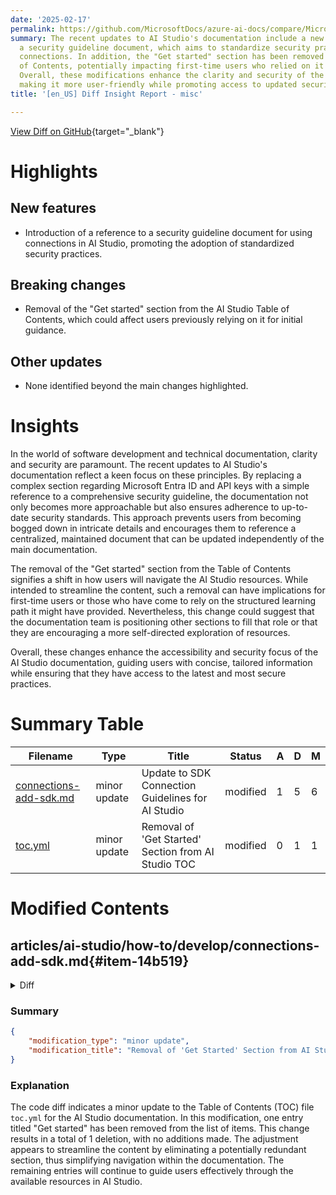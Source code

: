 ```yaml
---
date: '2025-02-17'
permalink: https://github.com/MicrosoftDocs/azure-ai-docs/compare/MicrosoftDocs:1cff62f...MicrosoftDocs:caf7737
summary: The recent updates to AI Studio's documentation include a new reference to
  a security guideline document, which aims to standardize security practices for
  connections. In addition, the "Get started" section has been removed from the Table
  of Contents, potentially impacting first-time users who relied on it for guidance.
  Overall, these modifications enhance the clarity and security of the documentation,
  making it more user-friendly while promoting access to updated security information.
title: '[en_US] Diff Insight Report - misc'

---
```


[View Diff on GitHub](https://github.com/MicrosoftDocs/azure-ai-docs/compare/MicrosoftDocs:1cff62f...MicrosoftDocs:caf7737){target="_blank"}

# Highlights

## New features
- Introduction of a reference to a security guideline document for using connections in AI Studio, promoting the adoption of standardized security practices.

## Breaking changes
- Removal of the "Get started" section from the AI Studio Table of Contents, which could affect users previously relying on it for initial guidance.

## Other updates
- None identified beyond the main changes highlighted.

# Insights

In the world of software development and technical documentation, clarity and security are paramount. The recent updates to AI Studio's documentation reflect a keen focus on these principles. By replacing a complex section regarding Microsoft Entra ID and API keys with a simple reference to a comprehensive security guideline, the documentation not only becomes more approachable but also ensures adherence to up-to-date security standards. This approach prevents users from becoming bogged down in intricate details and encourages them to reference a centralized, maintained document that can be updated independently of the main documentation.

The removal of the "Get started" section from the Table of Contents signifies a shift in how users will navigate the AI Studio resources. While intended to streamline the content, such a removal can have implications for first-time users or those who have come to rely on the structured learning path it might have provided. Nevertheless, this change could suggest that the documentation team is positioning other sections to fill that role or that they are encouraging a more self-directed exploration of resources.

Overall, these changes enhance the accessibility and security focus of the AI Studio documentation, guiding users with concise, tailored information while ensuring that they have access to the latest and most secure practices.

# Summary Table
|  Filename  | Type |    Title    | Status | A  | D  | M  |
|------------|------|-------------|--------|----|----|----|
| [connections-add-sdk.md](#item-14b519) | minor update | Update to SDK Connection Guidelines for AI Studio | modified | 1 | 5 | 6 | 
| [toc.yml](#item-2745cd) | minor update | Removal of 'Get Started' Section from AI Studio TOC | modified | 0 | 1 | 1 | 


# Modified Contents
## articles/ai-studio/how-to/develop/connections-add-sdk.md{#item-14b519}

<details>
<summary>Diff</summary>
````diff
@@ -36,11 +36,7 @@ Connections are a way to authenticate and consume both Microsoft and other resou
 
 There are various authentication methods for the different connection types. When you use Microsoft Entra ID, in addition to creating the connection you might also need to grant Azure role-based access control permissions before the connection can be used. For more information, visit [Role-based access control](../../concepts/rbac-ai-studio.md#scenario-connections-using-microsoft-entra-id-authentication).
 
-> [!IMPORTANT]
-> We recommend Microsoft Entra ID authentication with [managed identities for Azure resources](/azure/active-directory/managed-identities-azure-resources/overview) to avoid storing credentials with your applications that run in the cloud.
->
-> If you use an API key, store it securely somewhere else, such as in [Azure Key Vault](/azure/key-vault/general/overview). Don't include the API key directly in your code, and never post it publicly.
-
+[!INCLUDE [Azure Key Vault](~/reusable-content/ce-skilling/azure/includes/ai-services/security/microsoft-entra-id-akv-expanded.md)]
 
 ## Azure OpenAI Service
 
````
</details>

### Summary

```json
{
    "modification_type": "minor update",
    "modification_title": "Update to SDK Connection Guidelines for AI Studio"
}
```

### Explanation
The code diff shows modifications to the Markdown file `connections-add-sdk.md` in the AI Studio documentation. The changes consist of a total of 6 alterations, including the addition of 1 line and the deletion of 5 lines. The primary update replaces a section that provided recommendations for using Microsoft Entra ID and API keys with an inclusive reference to a security guideline document. This change aims to enhance clarity by directing users to standardized security practices without overwhelming them with detailed information. Overall, the modification is a minor update aimed at improving documentation regarding secure practices when using connections in AI Studio.

## articles/ai-studio/toc.yml{#item-2745cd}

<details>
<summary>Diff</summary>
````diff
@@ -5,7 +5,6 @@ items:
   href: what-is-ai-studio.md
 - name: What's new in Azure AI Foundry?
   href: whats-new-ai-foundry.md
-- name: Get started
 - name: Overview
   expanded: true
   items:
````
</details>

### Summary

```json
{
    "modification_type": "minor update",
    "modification_title": "Removal of 'Get Started' Section from AI Studio TOC"
}
```

### Explanation
The code diff indicates a minor update to the Table of Contents (TOC) file `toc.yml` for the AI Studio documentation. In this modification, one entry titled "Get started" has been removed from the list of items. This change results in a total of 1 deletion, with no additions made. The adjustment appears to streamline the content by eliminating a potentially redundant section, thus simplifying navigation within the documentation. The remaining entries will continue to guide users effectively through the available resources in AI Studio.


